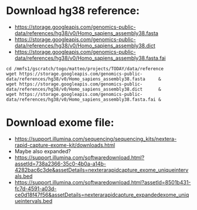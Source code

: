 # Download hg38 reference:
- https://storage.googleapis.com/genomics-public-data/references/hg38/v0/Homo_sapiens_assembly38.fasta
- https://storage.googleapis.com/genomics-public-data/references/hg38/v0/Homo_sapiens_assembly38.dict
- https://storage.googleapis.com/genomics-public-data/references/hg38/v0/Homo_sapiens_assembly38.fasta.fai

```
cd /mmfs1/gscratch/togo/matteo/projects/TODAY/data/reference
wget https://storage.googleapis.com/genomics-public-data/references/hg38/v0/Homo_sapiens_assembly38.fasta     &
wget https://storage.googleapis.com/genomics-public-data/references/hg38/v0/Homo_sapiens_assembly38.dict      &
wget https://storage.googleapis.com/genomics-public-data/references/hg38/v0/Homo_sapiens_assembly38.fasta.fai &

```

# Download exome file:
- https://support.illumina.com/sequencing/sequencing_kits/nextera-rapid-capture-exome-kit/downloads.html
- Maybe also expanded?
- https://support.illumina.com/softwaredownload.html?assetId=738a2366-35c0-4b0a-a14b-4282bac6c3de&assetDetails=nexterarapidcapture_exome_uniqueintervals.bed
- https://support.illumina.com/softwaredownload.html?assetId=8501b431-fc7d-4591-a03d-ce0d18f47f56&assetDetails=nexterarapidcapture_expandedexome_uniqueintervals.bed

